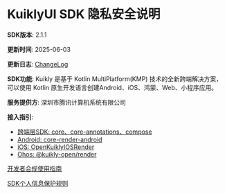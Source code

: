 # KuiklyUI SDK 隐私安全说明
**SDK版本**: 2.1.1

**更新时间**: 2025-06-03

**更新日志**: [ChangeLog](https://kuikly.tds.qq.com/ChangeLog/changelog.html)

**SDK功能**: Kuikly 是基于 Kotlin MultiPlatform(KMP) 技术的全新跨端解决方案， 可以使用 Kotlin 原生开发语言创建Android、iOS、鸿蒙、Web、小程序应用。

**服务提供方**: 深圳市腾讯计算机系统有限公司

**接入指引**:
- [跨端层SDK: core、core-annotations、compose](https://kuikly.tds.qq.com/QuickStart/common.html)
- [Android: core-render-android](https://kuikly.tds.qq.com/QuickStart/android.html)
- [iOS: OpenKuiklyIOSRender](https://kuikly.tds.qq.com/QuickStart/iOS.html)
- [Ohos: @kuikly-open/render](https://kuikly.tds.qq.com/QuickStart/harmony.html)

[开发者合规使用指南](https://privacy.qq.com/document/preview/a7523c7942374662b4177f0f034d6136)

[SDK个人信息保护规则](https://privacy.qq.com/document/preview/8343aa589e864b49bdbd3ea9b1ceea1f)
